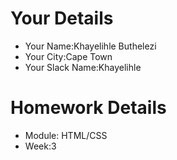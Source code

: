 <!--

The title for your pull request should be made in this format

CITY CLASS_NO - FIRST_NAME LAST_NAME - MODULE - WEEK_NO

For example,

London Class 7 - Chris Owen - HTML/CSS - Week 1

-->

# Your Details

- Your Name:Khayelihle Buthelezi
- Your City:Cape Town
- Your Slack Name:Khayelihle

# Homework Details

- Module: HTML/CSS
- Week:3
